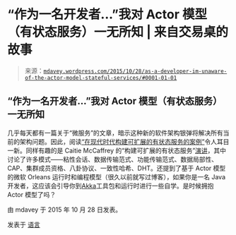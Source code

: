 <!--yml

分类：未分类

日期：2024-05-18 05:38:34

-->

# “作为一名开发者...”我对 Actor 模型（有状态服务）一无所知 | 来自交易桌的故事

> 来源：[`mdavey.wordpress.com/2015/10/28/as-a-developer-im-unaware-of-the-actor-model-stateful-services/#0001-01-01`](https://mdavey.wordpress.com/2015/10/28/as-a-developer-im-unaware-of-the-actor-model-stateful-services/#0001-01-01)

## “作为一名开发者...”我对 Actor 模型（有状态服务）一无所知

几乎每天都有一篇关于“微服务”的文章，暗示这种新的软件架构银弹将解决所有当前的架构问题。因此，阅读[“在现代时代构建可扩展的有状态服务的案例”](http://highscalability.com/blog/2015/10/12/making-the-case-for-building-scalable-stateful-services-in-t.html)令人耳目一新。同样有趣的是 Caitie McCaffrey 的“构建可扩展的有状态服务”[演讲](https://speakerdeck.com/caitiem20/building-scalable-stateful-services)，其中讨论了许多模式——粘性会话、数据传输范式、功能传输范式、数据局部性、CAP、集群成员资格、八卦协议、一致性哈希、DHT。还提到了基于 Actor 模型的微软 Orleans 运行时和编程模型（很久以前就写过博客），如果你是一名 Java 开发者，这应该会引导你到[Akka](http://akka.io/)工具包和运行时进行一些自学。是时候拥抱 Actor 模型了吗？

由 mdavey 于 2015 年 10 月 28 日发表。

发表于 [语言](https://mdavey.wordpress.com/category/languages/)
